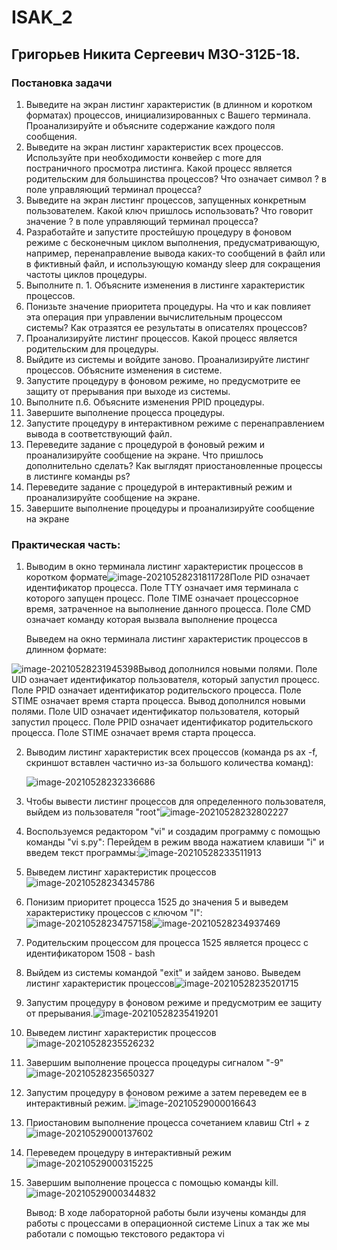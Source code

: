 # ISAK_2

## Григорьев Никита Сергеевич М3О-312Б-18.

### Постановка задачи

1. Выведите на экран листинг характеристик (в длинном и коротком форматах) процессов, инициализированных с Вашего терминала. Проанализируйте и объясните содержание каждого поля сообщения.
2. Выведите на экран листинг характеристик всех процессов. Используйте при необходимости конвейер с more для постраничного просмотра листинга. Какой процесс является родительским для большинства процессов? Что означает символ ? в поле управляющий терминал процесса?
3. Выведите на экран листинг процессов, запущенных конкретным пользователем. Какой ключ пришлось использовать? Что говорит значение ? в поле управляющий терминал процесса?
4. Разработайте и запустите простейшую процедуру в фоновом режиме с бесконечным циклом выполнения, предусматривающую, например, перенаправление вывода каких-то сообщений в файл или в фиктивный файл, и использующую команду sleep для сокращения частоты циклов процедуры.
5. Выполните п. 1. Объясните изменения в листинге характеристик процессов.
6. Понизьте значение приоритета процедуры. На что и как повлияет эта операция при управлении вычислительным процессом системы? Как отразятся ее результаты в описателях процессов?
7. Проанализируйте листинг процессов. Какой процесс является родительским для процедуры.
8. Выйдите из системы и войдите заново. Проанализируйте листинг процессов. Объясните изменения в системе.
9. Запустите процедуру в фоновом режиме, но предусмотрите ее защиту от прерывания при выходе из системы.
10. Выполните п.6. Объясните изменения PPID процедуры.
11. Завершите выполнение процесса процедуры.
12. Запустите процедуру в интерактивном режиме с перенаправлением вывода в соответствующий файл.
13. Переведите задание с процедурой в фоновый режим и проанализируйте сообщение на экране. Что пришлось дополнительно сделать? Как выглядят приостановленные процессы в листинге команды ps?
14. Переведите задание с процедурой в интерактивный режим и проанализируйте сообщение на экране.
15. Завершите выполнение процедуры и проанализируйте сообщение на экране

### Практическая часть:

1. Выводим в окно терминала листинг характеристик процессов в коротком формате![image-20210528231811728](C:\Users\Никита\AppData\Roaming\Typora\typora-user-images\image-20210528231811728.png)Поле PID означает идентификатор процесса. Поле TTY означает имя терминала с которого запущен процесс. Поле TIME означает процессорное время, затраченное на выполнение данного процесса. Поле CMD означает команду которая вызвала выполнение процесса

   Выведем на окно терминала листинг характеристик процессов в длинном формате:

![image-20210528231945398](C:\Users\Никита\AppData\Roaming\Typora\typora-user-images\image-20210528231945398.png)Вывод дополнился новыми полями. Поле UID означает идентификатор пользователя, который запустил процесс. Поле PPID означает идентификатор родительского процесса. Поле STIME означает время старта процесса. Вывод дополнился новыми полями. Поле UID означает идентификатор пользователя, который запустил процесс. Поле PPID означает идентификатор родительского процесса. Поле STIME означает время старта процесса.

2. Выводим листинг характеристик всех процессов (команда ps ax -f, скриншот вставлен частично из-за большого количества команд):

   ![image-20210528232336686](C:\Users\Никита\AppData\Roaming\Typora\typora-user-images\image-20210528232336686.png)

3. Чтобы вывести листинг процессов для определенного пользователя, выйдем из пользователя "root"![image-20210528232802227](C:\Users\Никита\AppData\Roaming\Typora\typora-user-images\image-20210528232802227.png)

4. Воспользуемся редактором "vi" и создадим программу с помощью команды "vi s.py": Перейдем в режим ввода нажатием клавиши "i" и введем текст программы:![image-20210528233511913](C:\Users\Никита\AppData\Roaming\Typora\typora-user-images\image-20210528233511913.png)

5. Выведем листинг характеристик процессов![image-20210528234345786](C:\Users\Никита\AppData\Roaming\Typora\typora-user-images\image-20210528234345786.png)

6. Понизим приоритет процесса 1525 до значения 5 и выведем характеристику процессов с ключом "l":![image-20210528234757158](C:\Users\Никита\AppData\Roaming\Typora\typora-user-images\image-20210528234757158.png)![image-20210528234937469](C:\Users\Никита\AppData\Roaming\Typora\typora-user-images\image-20210528234937469.png) 

7. Родительским процессом для процесса 1525 является процесс с идентификатором 1508 - bash

8. Выйдем из системы командой "exit" и зайдем заново. Выведем листинг характеристик процессов![image-20210528235201715](C:\Users\Никита\AppData\Roaming\Typora\typora-user-images\image-20210528235201715.png)

9. Запустим процедуру в фоновом режиме и предусмотрим ее защиту от прерывания.![image-20210528235419201](C:\Users\Никита\AppData\Roaming\Typora\typora-user-images\image-20210528235419201.png)

10. Выведем листинг характеристик процессов![image-20210528235526232](C:\Users\Никита\AppData\Roaming\Typora\typora-user-images\image-20210528235526232.png)

11. Завершим выполнение процесса процедуры сигналом "-9"![image-20210528235650327](C:\Users\Никита\AppData\Roaming\Typora\typora-user-images\image-20210528235650327.png)

12. Запустим процедуру в фоновом режиме а затем переведем ее в интерактивный режим. ![image-20210529000016643](C:\Users\Никита\AppData\Roaming\Typora\typora-user-images\image-20210529000016643.png)

13. Приостановим выполнение процесса сочетанием клавиш Ctrl + z![image-20210529000137602](C:\Users\Никита\AppData\Roaming\Typora\typora-user-images\image-20210529000137602.png)

14. Переведем процедуру в интерактивный режим![image-20210529000315225](C:\Users\Никита\AppData\Roaming\Typora\typora-user-images\image-20210529000315225.png)

15. Завершим выполнение процесса с помощью команды kill.![image-20210529000344832](C:\Users\Никита\AppData\Roaming\Typora\typora-user-images\image-20210529000344832.png)

    Вывод: В ходе лабораторной работы были изучены команды для работы с процессами в операционной системе Linux а так же мы работали с помощью текстового редактора vi